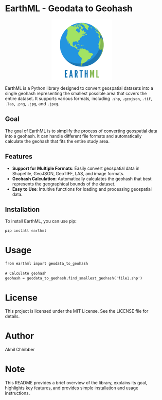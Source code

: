 # EarthML - Geodata to Geohash
<p align="center">
  <img src="https://github.com/akhilchibber/earthml/blob/main/earthml_logo.png?raw=true" width="200" alt="earthml Logo">
</p>

EarthML is a Python library designed to convert geospatial datasets into a single geohash representing the smallest possible area that covers the entire dataset. It supports various formats, including `.shp`, `.geojson`, `.tif`, `.las`, `.png`, `.jpg`, and `.jpeg`.

## Goal

The goal of EarthML is to simplify the process of converting geospatial data into a geohash. It can handle different file formats and automatically calculate the geohash that fits the entire study area.

## Features

- **Support for Multiple Formats**: Easily convert geospatial data in Shapefile, GeoJSON, GeoTIFF, LAS, and image formats.
- **Geohash Calculation**: Automatically calculates the geohash that best represents the geographical bounds of the dataset.
- **Easy to Use**: Intuitive functions for loading and processing geospatial data.

## Installation

To install EarthML, you can use pip:

```
pip install earthml
```





# Usage

```
from earthml import geodata_to_geohash

# Calculate geohash
geohash = geodata_to_geohash.find_smallest_geohash('file1.shp')
```





# License
This project is licensed under the MIT License. See the LICENSE file for details.





# Author
Akhil Chhibber






# Note
This README provides a brief overview of the library, explains its goal, highlights key features, and provides simple installation and usage instructions.
